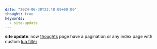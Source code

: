 ```yaml
---
date: "2024-06-30T23:48:00+00:00"
thought: true
keywords: 
  - site-update
---
```


**site update**: now [thoughts](https://maw.sh/thoughts) page have a pagination
or any index page with custom [lua filter](https://github.com/22mahmoud/maw.sh/blob/master/filters/pagination.lua)

